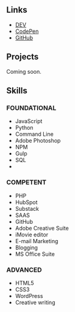 ## Links

- [DEV](https://dev.to/jekydc)
- [CodePen](https://codepen.io/dc6)
- [GitHub](https://github.com/JekyDC)

## Projects

Coming soon.

## Skills

### FOUNDATIONAL
- JavaScript
- Python 
- Command Line 
- Adobe Photoshop 
- NPM
- Gulp
- SQL
- 
### COMPETENT

- PHP
- HubSpot
- Substack
- SAAS
- GitHub
- Adobe Creative Suite 
- iMovie editor
- E-mail Marketing 
- Blogging
- MS Office Suite

### ADVANCED
- HTML5
- CSS3 
- WordPress 
- Creative writing
